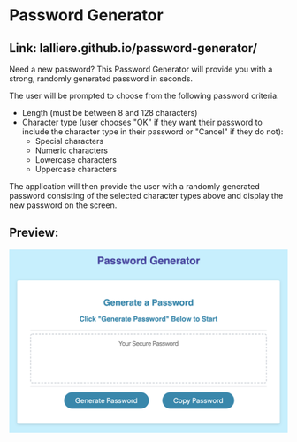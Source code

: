 # Password Generator


## Link: lalliere.github.io/password-generator/

Need a new password? This Password Generator will provide you with a strong, randomly generated password in seconds.

The user will be prompted to choose from the following password criteria:
* Length (must be between 8 and 128 characters)
* Character type (user chooses "OK" if they want their password to include the character type in their password or "Cancel" if they do not):
    * Special characters
    * Numeric characters
    * Lowercase characters
    * Uppercase characters

The application will then provide the user with a randomly generated password consisting of the selected character types above and display the new password on the screen.

## Preview: 

<img src = ./assets/password-gen-screen-shot.png>